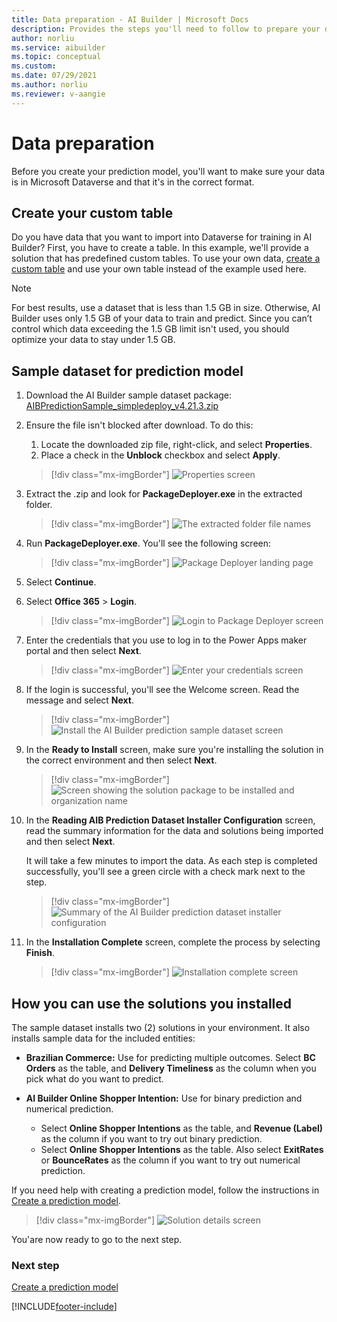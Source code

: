 ```yaml
---
title: Data preparation - AI Builder | Microsoft Docs
description: Provides the steps you'll need to follow to prepare your data for AI Builder in Microsoft Dataverse. 
author: norliu
ms.service: aibuilder
ms.topic: conceptual
ms.custom: 
ms.date: 07/29/2021
ms.author: norliu
ms.reviewer: v-aangie
---
```


# Data preparation

Before you create your prediction model, you'll want to make sure your data is in Microsoft Dataverse and that it's in the correct format.

## Create your custom table

Do you have data that you want to import into Dataverse for training in AI Builder? First, you have to create a table. In this example, we'll provide a solution that has predefined custom tables. To use your own data, [create a custom table](/powerapps/maker/common-data-service/data-platform-create-entity) and use your own table instead of the example used here.

> [!NOTE]
>For best results, use a dataset that is less than 1.5 GB in size. Otherwise, AI Builder uses only 1.5 GB of your data to train and predict. Since you can’t control which data exceeding the 1.5 GB limit isn't used, you should optimize your data to stay under 1.5 GB.

## Sample dataset for prediction model

1. Download the AI Builder sample dataset package: [AIBPredictionSample_simpledeploy_v4.21.3.zip](https://github.com/microsoft/PowerApps-Samples/blob/master/ai-builder/AIBPredictionSample_simpledeploy_v4.21.3.zip)

1. Ensure the file isn't blocked after download. To do this:
   1. Locate the downloaded zip file, right-click, and select **Properties**.
   1. Place a check in the **Unblock** checkbox and select **Apply**.

   > [!div class="mx-imgBorder"]
   > ![Properties screen](media/prep-block.png "Properties screen")

1. Extract the .zip and look for **PackageDeployer.exe** in the extracted folder.

   > [!div class="mx-imgBorder"]
   > ![The extracted folder file names](media/prep-exe.png "The extracted folder file names")

1. Run **PackageDeployer.exe**. You'll see the following screen:

   > [!div class="mx-imgBorder"]
   > ![Package Deployer landing page](media/prep-run-dp.png "Package Deployer landing page")

1. Select **Continue**.

1. Select **Office 365** > **Login**.

   > [!div class="mx-imgBorder"]
   > ![Login to Package Deployer screen](media/prep-dp-login.png "Login to Package Deployer screen")

1. Enter the credentials that you use to log in to the Power Apps maker portal and then select **Next**.

   > [!div class="mx-imgBorder"]
   > ![Enter your credentials screen](media/prep-credentials.png "Enter your credentials screen")

1. If the login is successful, you'll see the Welcome screen. Read the message and select **Next**.

   > [!div class="mx-imgBorder"]
   > ![Install the AI Builder prediction sample dataset screen](media/prep-welcome.png "Install the AI Builder prediction sample dataset screen")

1. In the **Ready to Install** screen, make sure you're installing the solution in the correct environment and then select **Next**.

   > [!div class="mx-imgBorder"]
   > ![Screen showing the solution package to be installed and organization name](media/prep-install.png "Ssreen showing the solution package to be installed and organization name")

1. In the **Reading AIB Prediction Dataset Installer Configuration** screen, read the summary information for the data and solutions being imported and then select **Next**.

   It will take a few minutes to import the data. As each step is completed successfully, you'll see a green circle with a check mark next to the step.  

   > [!div class="mx-imgBorder"]
   > ![Summary of the AI Builder prediction dataset installer configuration](media/prep-config.png "Summary of the AI Builder prediction dataset installer configuration")

1. In the **Installation Complete** screen, complete the process by selecting **Finish**.

   > [!div class="mx-imgBorder"]
   > ![Installation complete screen](media/prep-finish.png "Installation complete screen")

## How you can use the solutions you installed

The sample dataset installs two (2) solutions in your environment. It also installs sample data for the included entities:

- **Brazilian Commerce:** Use for predicting multiple outcomes. Select **BC Orders** as the table, and **Delivery Timeliness** as the column when you pick what do you want to predict.

- **AI Builder Online Shopper Intention:** Use for binary prediction and numerical prediction.
   - Select **Online Shopper Intentions** as the table, and **Revenue (Label)** as the column if you want to try out binary prediction.
   - Select **Online Shopper Intentions** as the table. Also select **ExitRates** or **BounceRates** as the column if you want to try out numerical prediction.

If you need help with creating a prediction model, follow the instructions in [Create a prediction model](prediction-create-model.md).

> [!div class="mx-imgBorder"]
> ![Solution details screen](media/prep-solutions.png "Solution details screen")

You'are now ready to go to the next step.

### Next step

[Create a prediction model](prediction-create-model.md)

[!INCLUDE[footer-include](includes/footer-banner.md)]
